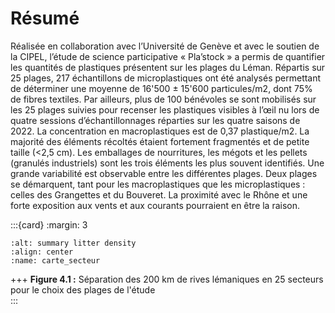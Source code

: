 # Résumé

Réalisée en collaboration avec l’Université de Genève et avec le soutien de la CIPEL, l’étude de science participative « Pla’stock » a permis de quantifier les quantités de plastiques présentent sur les plages du Léman. Répartis sur 25 plages, 217 échantillons de microplastiques ont été analysés permettant de déterminer une moyenne de 16'500 ± 15'600 particules/m2, dont 75% de fibres textiles. Par ailleurs, plus de 100 bénévoles se sont mobilisés sur les 25 plages suivies pour recenser les plastiques visibles à l’œil nu lors de quatre sessions d’échantillonnages réparties sur les quatre saisons de 2022. La concentration en macroplastiques est de 0,37 plastique/m2. La majorité des éléments récoltés étaient fortement fragmentés et de petite taille (<2,5 cm). Les emballages de nourritures, les mégots et les pellets (granulés industriels) sont les trois éléments les plus souvent identifiés. Une grande variabilité est observable entre les différentes plages. Deux plages se démarquent, tant pour les macroplastiques que les microplastiques : celles des Grangettes et du Bouveret. La proximité avec le Rhône et une forte exposition aux vents et aux courants pourraient en être la raison.

:::{card} 
:margin: 3

```{image} 
:alt: summary litter density
:align: center
:name: carte_secteur
```

+++
<b>Figure 4.1 :</b> Séparation des 200 km de rives lémaniques en 25 secteurs pour le choix des plages de l'étude   
:::

